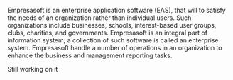 Empresasoft is an enterprise application software (EAS), that will to satisfy the needs of an organization rather than individual users. Such organizations include businesses, schools, interest-based user groups, clubs, charities, and governments. Empresasoft is an integral part of information system; a collection of such software is called an enterprise system. Empresasoft handle a number of operations in an organization to enhance the business and management reporting tasks.


Still working on it

